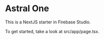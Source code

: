 # Astral One

This is a NextJS starter in Firebase Studio.

To get started, take a look at src/app/page.tsx.

